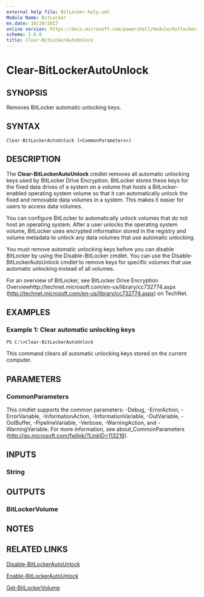 ```yaml
---
external help file: BitLocker-help.xml
Module Name: BitLocker
ms.date: 10/29/2017
online version: https://docs.microsoft.com/powershell/module/bitlocker/clear-bitlockerautounlock?view=windowsserver2012r2-ps&wt.mc_id=ps-gethelp
schema: 2.0.0
title: Clear-BitLockerAutoUnlock
---
```


# Clear-BitLockerAutoUnlock

## SYNOPSIS
Removes BitLocker automatic unlocking keys.

## SYNTAX

```
Clear-BitLockerAutoUnlock [<CommonParameters>]
```

## DESCRIPTION
The **Clear-BitLockerAutoUnlock** cmdlet removes all automatic unlocking keys used by BitLocker Drive Encryption.
BitLocker stores these keys for the fixed data drives of a system on a volume that hosts a BitLocker-enabled operating system volume so that it can automatically unlock the fixed and removable data volumes in a system.
This makes it easier for users to access data volumes.

You can configure BitLocker to automatically unlock volumes that do not host an operating system.
After a user unlocks the operating system volume, BitLocker uses encrypted information stored in the registry and volume metadata to unlock any data volumes that use automatic unlocking.

You must remove automatic unlocking keys before you can disable BitLocker by using the Disable-BitLocker cmdlet.
You can use the Disable-BitLockerAutoUnlock cmdlet to remove keys for specific volumes that use automatic unlocking instead of all volumes.

For an overview of BitLocker, see BitLocker Drive Encryption Overviewhttp://technet.microsoft.com/en-us/library/cc732774.aspx (http://technet.microsoft.com/en-us/library/cc732774.aspx) on TechNet.

## EXAMPLES

### Example 1: Clear automatic unlocking keys
```
PS C:\>Clear-BitLockerAutoUnlock
```

This command clears all automatic unlocking keys stored on the current computer.

## PARAMETERS

### CommonParameters
This cmdlet supports the common parameters: -Debug, -ErrorAction, -ErrorVariable, -InformationAction, -InformationVariable, -OutVariable, -OutBuffer, -PipelineVariable, -Verbose, -WarningAction, and -WarningVariable. For more information, see about_CommonParameters (http://go.microsoft.com/fwlink/?LinkID=113216).

## INPUTS

### String

## OUTPUTS

### BitLockerVolume

## NOTES

## RELATED LINKS

[Disable-BitLockerAutoUnlock](./Disable-BitLockerAutoUnlock.md)

[Enable-BitLockerAutoUnlock](./Enable-BitLockerAutoUnlock.md)

[Get-BitLockerVolume](./Get-BitLockerVolume.md)

